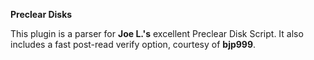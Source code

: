 **Preclear Disks**

This plugin is a parser for **Joe L.'s** excellent Preclear Disk Script. It also includes a fast post-read verify option, courtesy of **bjp999**.